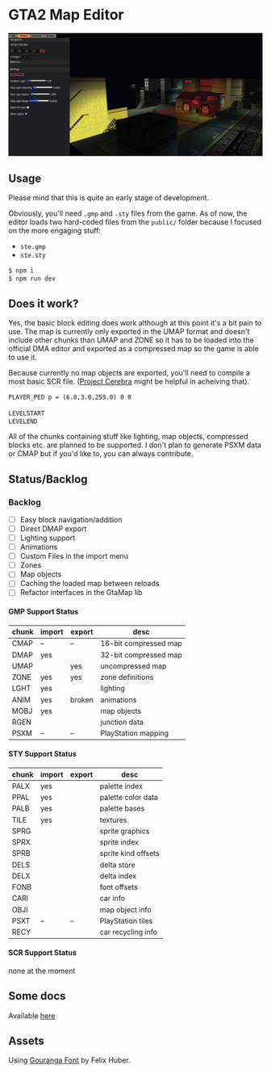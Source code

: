 # GTA2 Map Editor

![](editor.png)

## Usage

Please mind that this is quite an early stage of development.

Obviously, you'll need `.gmp` and `.sty` files from the game. As of now, the
editor loads two hard-coded files from the `public/` folder because I focused
on the more engaging stuff:

- `ste.gmp`
- `ste.sty`

```shell
$ npm i
$ npm run dev
```

## Does it work?

Yes, the basic block editing does work although at this point it's a bit pain to
use. The map is currently only exported in the UMAP format and doesn't include
other chunks than UMAP and ZONE so it has to be loaded into the official DMA
editor and exported as a compressed map so the game is able to use it.

Because currently no map objects are exported, you'll need to compile a most
basic SCR file. ([Project Cerebra](https://projectcerbera.com/gta/2/) might
be helpful in acheiving that).

```
PLAYER_PED p = (6.0,3.0,255.0) 0 0

LEVELSTART
LEVELEND
```

All of the chunks containing stuff like lighting, map objects, compressed blocks
etc. are planned to be supported. I don't plan to generate PSXM data or CMAP
but if you'd like to, you can always contribute.

## Status/Backlog

### Backlog

- [ ] Easy block navigation/addition
- [ ] Direct DMAP export
- [ ] Lighting support
- [ ] Animations
- [ ] Custom Files in the import menu
- [ ] Zones
- [ ] Map objects
- [ ] Caching the loaded map between reloads
- [ ] Refactor interfaces in the GtaMap lib

#### GMP Support Status

| chunk | import | export | desc                  |
| ----- | ------ | ------ | --------------------- |
| CMAP  | –      | –      | 16-bit compressed map |
| DMAP  | yes    |        | 32-bit compressed map |
| UMAP  |        | yes    | uncompressed map      |
| ZONE  | yes    | yes    | zone definitions      |
| LGHT  | yes    |        | lighting              |
| ANIM  | yes    | broken | animations            |
| MOBJ  | yes    |        | map objects           |
| RGEN  |        |        | junction data         |
| PSXM  | –      | –      | PlayStation mapping   |

#### STY Support Status

| chunk | import | export | desc                |
| ----- | ------ | ------ | ------------------- |
| PALX  | yes    |        | palette index       |
| PPAL  | yes    |        | palette color data  |
| PALB  | yes    |        | palette bases       |
| TILE  | yes    |        | textures            |
| SPRG  |        |        | sprite graphics     |
| SPRX  |        |        | sprite index        |
| SPRB  |        |        | sprite kind offsets |
| DELS  |        |        | delta store         |
| DELX  |        |        | delta index         |
| FONB  |        |        | font offsets        |
| CARI  |        |        | car info            |
| OBJI  |        |        | map object info     |
| PSXT  | –      | –      | PlayStation tiles   |
| RECY  |        |        | car recycling info  |

#### SCR Support Status

none at the moment

## Some docs

Available [here](docs/index.md)

## Assets

Using [Gouranga Font](https://www.behance.net/gallery/83927231/Gouranga-Font-PixelArt)
by Felix Huber.
